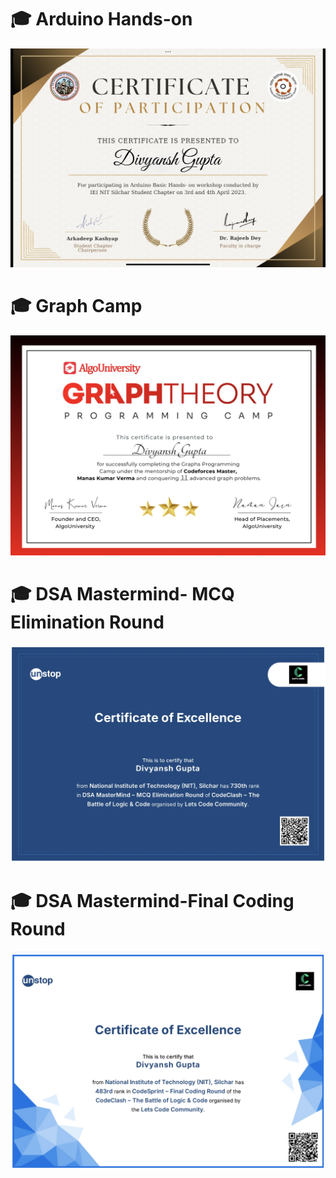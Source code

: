 # 🎓 Arduino Hands-on

[![Arduino](https://raw.githubusercontent.com/Dupta/Certificates/main/ArduinoCertificate.png)](https://raw.githubusercontent.com/Dupta/Certificates/main/ArduinoCertificate.png)

# 🎓 Graph Camp

[![GraphCamp By AlgoUniversity](https://raw.githubusercontent.com/Dupta/Certificates/main/Graph.png)](https://raw.githubusercontent.com/Dupta/Certificates/main/Graph.png)

# 🎓 DSA Mastermind- MCQ Elimination Round

[![DSA Mastermind- MCQ Elimination Round](https://raw.githubusercontent.com/Dupta/Certificates/main/First.png)](https://raw.githubusercontent.com/Dupta/Certificates/main/First.png)

# 🎓 DSA Mastermind-Final Coding Round 
[![DSA Mastermind-Final Coding Round ](https://raw.githubusercontent.com/Dupta/Certificates/main/Second.png)](https://raw.githubusercontent.com/Dupta/Certificates/main/Second.png)
